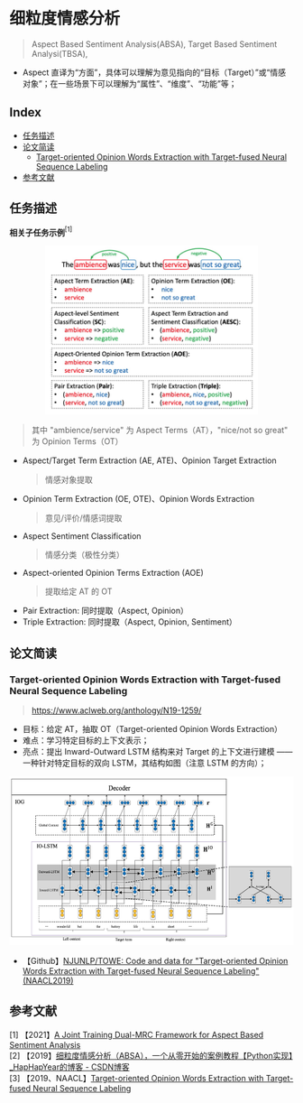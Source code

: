 细粒度情感分析
===
> Aspect Based Sentiment Analysis(ABSA), Target Based Sentiment Analysi(TBSA), 
- Aspect 直译为“方面”，具体可以理解为意见指向的“目标（Target）”或“情感对象”；在一些场景下可以理解为“属性”、“维度”、“功能”等；

Index
---
<!-- TOC -->

- [任务描述](#任务描述)
- [论文简读](#论文简读)
    - [Target-oriented Opinion Words Extraction with Target-fused Neural Sequence Labeling](#target-oriented-opinion-words-extraction-with-target-fused-neural-sequence-labeling)
- [参考文献](#参考文献)

<!-- /TOC -->

## 任务描述

**相关子任务示例**$^{[1]}$

<div align="center"><img src="./_assets/ABSA子任务示例.png" height="300" /></div>

> 其中 "ambience/service" 为 Aspect Terms（AT），"nice/not so great" 为 Opinion Terms（OT）

- Aspect/Target Term Extraction (AE, ATE)、Opinion Target Extraction
    > 情感对象提取
- Opinion Term Extraction (OE, OTE)、Opinion Words Extraction
    > 意见/评价/情感词提取
- Aspect Sentiment Classification
    > 情感分类（极性分类）
- Aspect-oriented Opinion Terms Extraction (AOE)
    > 提取给定 AT 的 OT
- Pair Extraction: 同时提取（Aspect, Opinion）
- Triple Extraction: 同时提取（Aspect, Opinion, Sentiment）


## 论文简读

### Target-oriented Opinion Words Extraction with Target-fused Neural Sequence Labeling
> https://www.aclweb.org/anthology/N19-1259/
- 目标：给定 AT，抽取 OT（Target-oriented Opinion Words Extraction）
- 难点：学习特定目标的上下文表示；
- 亮点：提出 Inward-Outward LSTM 结构来对 Target 的上下文进行建模 —— 一种针对特定目标的双向 LSTM，其结构如图（注意 LSTM 的方向）；

<div align="center"><img src="./_assets/Inward-Outward_LSTM_for_TOWE.png" height="300" /></div>

- 【Github】[NJUNLP/TOWE: Code and data for "Target-oriented Opinion Words Extraction with Target-fused Neural Sequence Labeling" (NAACL2019)](https://github.com/NJUNLP/TOWE)

## 参考文献
$[1]$ 【2021】[A Joint Training Dual-MRC Framework for Aspect Based Sentiment Analysis](https://arxiv.org/abs/2101.00816) <br/>
$[2]$ 【2019】[细粒度情感分析（ABSA），一个从零开始的案例教程【Python实现】_HapHapYear的博客 - CSDN博客](https://blog.csdn.net/HapHapYear/article/details/101102870) <br/>
$[3]$ 【2019、NAACL】[Target-oriented Opinion Words Extraction with Target-fused Neural Sequence Labeling](https://www.aclweb.org/anthology/N19-1259/) <br/>